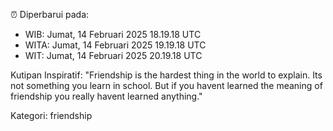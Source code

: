 ⏰ Diperbarui pada:
- WIB: Jumat, 14 Februari 2025 18.19.18 UTC
- WITA: Jumat, 14 Februari 2025 19.19.18 UTC
- WIT: Jumat, 14 Februari 2025 20.19.18 UTC

Kutipan Inspiratif:
"Friendship is the hardest thing in the world to explain. Its not something you learn in school. But if you havent learned the meaning of friendship you really havent learned anything."


Kategori: friendship

